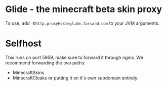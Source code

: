 # Glide - the minecraft beta skin proxy 
To use, add `-Dhttp.proxyHost=glide.farsand.com` to your JVM arguments.
# Selfhost
This runs on port 5959, make sure to forward it through nginx. We recommend forwarding the two paths:
- MinecraftSkins
- MinecraftCloaks
or putting it on it's own subdomain entirely.